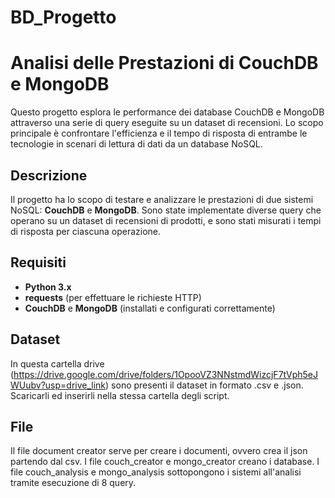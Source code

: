 # BD_Progetto
# Analisi delle Prestazioni di CouchDB e MongoDB

Questo progetto esplora le performance dei database CouchDB e MongoDB attraverso una serie di query eseguite su un dataset di recensioni. Lo scopo principale è confrontare l'efficienza e il tempo di risposta di entrambe le tecnologie in scenari di lettura di dati da un database NoSQL.

## Descrizione

Il progetto ha lo scopo di testare e analizzare le prestazioni di due sistemi NoSQL: **CouchDB** e **MongoDB**. Sono state implementate diverse query che operano su un dataset di recensioni di prodotti, e sono stati misurati i tempi di risposta per ciascuna operazione.

## Requisiti

- **Python 3.x**
- **requests** (per effettuare le richieste HTTP)
- **CouchDB** e **MongoDB** (installati e configurati correttamente)

## Dataset
In questa cartella drive (https://drive.google.com/drive/folders/1OpooVZ3NNstmdWizcjF7tVph5eJWUubv?usp=drive_link) sono presenti il dataset in formato .csv e .json. Scaricarli ed inserirli nella stessa cartella degli script.

## File
Il file document creator serve per creare i documenti, ovvero crea il json partendo dal csv.
I file couch_creator e mongo_creator creano i database.
I file couch_analysis e mongo_analysis sottopongono i sistemi all'analisi tramite esecuzione di 8 query.

